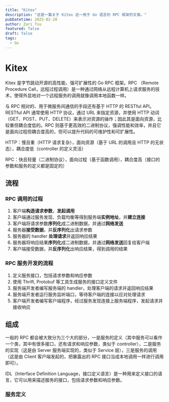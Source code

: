 ```yaml
---
title: "Kitex"
description: "这是一篇关于 Kitex 这一用于 Go 语言的 RPC 框架的文章。"
pubDatetime: 2025-02-20
author: Zari Tsu
featured: false
draft: false
tags:
  - Go
---
```


# Kitex

Kitex 是字节跳动开源的高性能、强可扩展性的 Go RPC 框架。RPC （Remote Procedure Call，远程过程调用）是一种通过网络从远程计算机上请求服务的技术，使得外显地对一个远程服务的调用就像调用本地函数一样。

与 RPC 相对的、用于微服务间通信的手段还有基于 HTTP 的 RESTful API。RESTful API 通常使用 HTTP 协议，通过 URL 来指定资源，并使用 HTTP 动词（GET、POST、PUT、DELETE）来表示对资源的操作；因此其是面向资源，比较重但耦合度低的。RPC 则基于更高效的二进制协议，强调性能和效率，并且它是面向过程但耦合度高的，但可以提升代码的可维护性和可扩展性。

HTTP：慢且重（HTTP 请求复杂），面向资源（基于 URL 的调用且 HTTP 的无状态），耦合度低（controller 的定义灵活）

RPC：快且轻量（二进制协议），面向过程（基于函数调用），耦合度高（接口的参数和服务的定义都是固定的）

## 流程

### RPC 调用的过程

1. 客户端**构造请求参数**，**发起调用**
2. 客户端通过服务发现、负载均衡等得到服务端**实例地址**，并**建立连接**
3. 客户端将请求参数**序列化**成二进制数据，并通过**网络发送**
4. 服务器**接受数据**，并**反序列化**出请求参数
5. 服务器的 handler **处理请求**并返回响应结果
6. 服务器将响应结果**序列化**成二进制数据，并通过**网络发送**回复给客户端
7. 客户端接受数据，并**反序列化**出响应结果，得到调用的结果

### RPC 服务开发的流程

1. 定义服务接口，包括请求参数和响应参数
2. 使用 Thrift, Protobuf 等工具生成服务的接口定义文件
3. 服务端开发者编写服务端的 handler，处理客户端的请求并返回响应结果
4. 服务端开发者运行服务监听端口，等待客户端的连接以应对处理请求
5. 客户端开发者编写客户端程序，经过服务发现连接上服务端程序，发起请求并接收响应

## 组成

一般的 RPC 都会被大致分为三个大的部分，一是服务的定义（其中服务可以看作一个类，其中有很多接口，还有请求和响应参数，类似于 controller），二是服务的实现（这是由 Server 服务端实现的，类似于 Service 层），三是服务的调用（这是由 Client 客户端发起的，把暴露出的 RPC 接口当成本地调用一样进行调用即可）。

IDL（Interface Definition Language，接口定义语言）是一种用来定义接口的语言，它可以用来描述服务的接口，包括请求参数和响应参数。

### 服务定义


